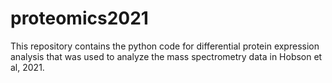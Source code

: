 # proteomics2021

This repository contains the python code for differential protein expression analysis that was used to analyze the mass spectrometry data in Hobson et al, 2021.
